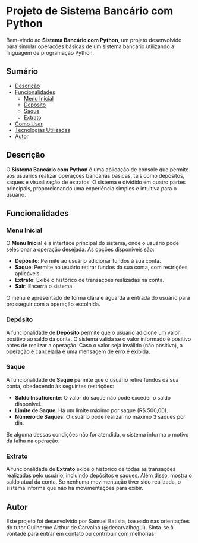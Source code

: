 # Projeto de Sistema Bancário com Python

Bem-vindo ao **Sistema Bancário com Python**, um projeto desenvolvido para simular operações básicas de um sistema bancário utilizando a linguagem de programação Python.

## Sumário

- [Descrição](#descrição)
- [Funcionalidades](#funcionalidades)
  - [Menu Inicial](#menu-inicial)
  - [Depósito](#depósito)
  - [Saque](#saque)
  - [Extrato](#extrato)
- [Como Usar](#como-usar)
- [Tecnologias Utilizadas](#tecnologias-utilizadas)
- [Autor](#autor)

## Descrição

O **Sistema Bancário com Python** é uma aplicação de console que permite aos usuários realizar operações bancárias básicas, tais como depósitos, saques e visualização de extratos. O sistema é dividido em quatro partes principais, proporcionando uma experiência simples e intuitiva para o usuário.

## Funcionalidades

### Menu Inicial

O **Menu Inicial** é a interface principal do sistema, onde o usuário pode selecionar a operação desejada. As opções disponíveis são:

- **Depósito**: Permite ao usuário adicionar fundos à sua conta.
- **Saque**: Permite ao usuário retirar fundos da sua conta, com restrições aplicáveis.
- **Extrato**: Exibe o histórico de transações realizadas na conta.
- **Sair**: Encerra o sistema.

O menu é apresentado de forma clara e aguarda a entrada do usuário para prosseguir com a operação escolhida.

### Depósito

A funcionalidade de **Depósito** permite que o usuário adicione um valor positivo ao saldo da conta. O sistema valida se o valor informado é positivo antes de realizar a operação. Caso o valor seja inválido (não positivo), a operação é cancelada e uma mensagem de erro é exibida.

### Saque

A funcionalidade de **Saque** permite que o usuário retire fundos da sua conta, obedecendo às seguintes restrições:

- **Saldo Insuficiente**: O valor do saque não pode exceder o saldo disponível.
- **Limite de Saque**: Há um limite máximo por saque (R$ 500,00).
- **Número de Saques**: O usuário pode realizar no máximo 3 saques por dia.

Se alguma dessas condições não for atendida, o sistema informa o motivo da falha na operação.

### Extrato

A funcionalidade de **Extrato** exibe o histórico de todas as transações realizadas pelo usuário, incluindo depósitos e saques. Além disso, mostra o saldo atual da conta. Se nenhuma movimentação tiver sido realizada, o sistema informa que não há movimentações para exibir.

## Autor

Este projeto foi desenvolvido por Samuel Batista, baseado nas orientações do tutor Guilherme Arthur de Carvalho (@decarvalhogui). Sinta-se à vontade para entrar em contato ou contribuir com melhorias!
